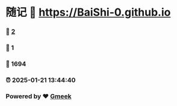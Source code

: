 # 随记 :link: https://BaiShi-0.github.io 
### :page_facing_up: [2](https://BaiShi-0.github.io/tag.html) 
### :speech_balloon: 1 
### :hibiscus: 1694 
### :alarm_clock: 2025-01-21 13:44:40 
### Powered by :heart: [Gmeek](https://github.com/Meekdai/Gmeek)
